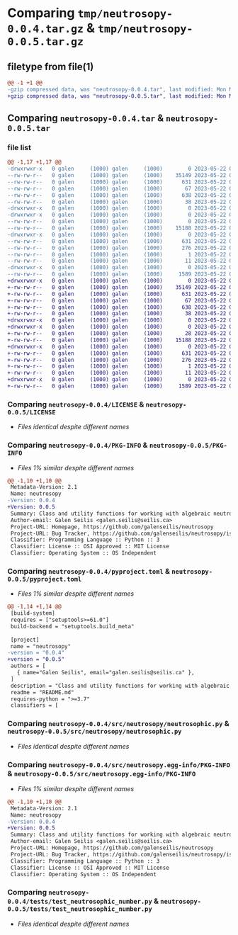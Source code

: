 # Comparing `tmp/neutrosopy-0.0.4.tar.gz` & `tmp/neutrosopy-0.0.5.tar.gz`

## filetype from file(1)

```diff
@@ -1 +1 @@
-gzip compressed data, was "neutrosopy-0.0.4.tar", last modified: Mon May 22 03:11:09 2023, max compression
+gzip compressed data, was "neutrosopy-0.0.5.tar", last modified: Mon May 22 03:17:25 2023, max compression
```

## Comparing `neutrosopy-0.0.4.tar` & `neutrosopy-0.0.5.tar`

### file list

```diff
@@ -1,17 +1,17 @@
-drwxrwxr-x   0 galen     (1000) galen     (1000)        0 2023-05-22 03:11:09.908390 neutrosopy-0.0.4/
--rw-rw-r--   0 galen     (1000) galen     (1000)    35149 2023-05-22 02:18:04.000000 neutrosopy-0.0.4/LICENSE
--rw-rw-r--   0 galen     (1000) galen     (1000)      631 2023-05-22 03:11:09.908390 neutrosopy-0.0.4/PKG-INFO
--rw-rw-r--   0 galen     (1000) galen     (1000)       67 2023-05-22 02:18:04.000000 neutrosopy-0.0.4/README.md
--rw-rw-r--   0 galen     (1000) galen     (1000)      638 2023-05-22 03:10:20.000000 neutrosopy-0.0.4/pyproject.toml
--rw-rw-r--   0 galen     (1000) galen     (1000)       38 2023-05-22 03:11:09.908390 neutrosopy-0.0.4/setup.cfg
-drwxrwxr-x   0 galen     (1000) galen     (1000)        0 2023-05-22 03:11:09.900390 neutrosopy-0.0.4/src/
-drwxrwxr-x   0 galen     (1000) galen     (1000)        0 2023-05-22 03:11:09.904390 neutrosopy-0.0.4/src/neutrosopy/
--rw-rw-r--   0 galen     (1000) galen     (1000)        0 2023-05-22 02:41:34.000000 neutrosopy-0.0.4/src/neutrosopy/__init__.py
--rw-rw-r--   0 galen     (1000) galen     (1000)    15188 2023-05-22 02:53:44.000000 neutrosopy-0.0.4/src/neutrosopy/neutrosophic.py
-drwxrwxr-x   0 galen     (1000) galen     (1000)        0 2023-05-22 03:11:09.904390 neutrosopy-0.0.4/src/neutrosopy.egg-info/
--rw-rw-r--   0 galen     (1000) galen     (1000)      631 2023-05-22 03:11:09.000000 neutrosopy-0.0.4/src/neutrosopy.egg-info/PKG-INFO
--rw-rw-r--   0 galen     (1000) galen     (1000)      276 2023-05-22 03:11:09.000000 neutrosopy-0.0.4/src/neutrosopy.egg-info/SOURCES.txt
--rw-rw-r--   0 galen     (1000) galen     (1000)        1 2023-05-22 03:11:09.000000 neutrosopy-0.0.4/src/neutrosopy.egg-info/dependency_links.txt
--rw-rw-r--   0 galen     (1000) galen     (1000)       11 2023-05-22 03:11:09.000000 neutrosopy-0.0.4/src/neutrosopy.egg-info/top_level.txt
-drwxrwxr-x   0 galen     (1000) galen     (1000)        0 2023-05-22 03:11:09.904390 neutrosopy-0.0.4/tests/
--rw-rw-r--   0 galen     (1000) galen     (1000)     1589 2023-05-22 02:29:06.000000 neutrosopy-0.0.4/tests/test_neutrosophic_number.py
+drwxrwxr-x   0 galen     (1000) galen     (1000)        0 2023-05-22 03:17:25.581791 neutrosopy-0.0.5/
+-rw-rw-r--   0 galen     (1000) galen     (1000)    35149 2023-05-22 02:18:04.000000 neutrosopy-0.0.5/LICENSE
+-rw-rw-r--   0 galen     (1000) galen     (1000)      631 2023-05-22 03:17:25.581791 neutrosopy-0.0.5/PKG-INFO
+-rw-rw-r--   0 galen     (1000) galen     (1000)       67 2023-05-22 02:18:04.000000 neutrosopy-0.0.5/README.md
+-rw-rw-r--   0 galen     (1000) galen     (1000)      638 2023-05-22 03:16:52.000000 neutrosopy-0.0.5/pyproject.toml
+-rw-rw-r--   0 galen     (1000) galen     (1000)       38 2023-05-22 03:17:25.581791 neutrosopy-0.0.5/setup.cfg
+drwxrwxr-x   0 galen     (1000) galen     (1000)        0 2023-05-22 03:17:25.577791 neutrosopy-0.0.5/src/
+drwxrwxr-x   0 galen     (1000) galen     (1000)        0 2023-05-22 03:17:25.581791 neutrosopy-0.0.5/src/neutrosopy/
+-rw-rw-r--   0 galen     (1000) galen     (1000)       28 2023-05-22 03:16:26.000000 neutrosopy-0.0.5/src/neutrosopy/__init__.py
+-rw-rw-r--   0 galen     (1000) galen     (1000)    15188 2023-05-22 02:53:44.000000 neutrosopy-0.0.5/src/neutrosopy/neutrosophic.py
+drwxrwxr-x   0 galen     (1000) galen     (1000)        0 2023-05-22 03:17:25.581791 neutrosopy-0.0.5/src/neutrosopy.egg-info/
+-rw-rw-r--   0 galen     (1000) galen     (1000)      631 2023-05-22 03:17:25.000000 neutrosopy-0.0.5/src/neutrosopy.egg-info/PKG-INFO
+-rw-rw-r--   0 galen     (1000) galen     (1000)      276 2023-05-22 03:17:25.000000 neutrosopy-0.0.5/src/neutrosopy.egg-info/SOURCES.txt
+-rw-rw-r--   0 galen     (1000) galen     (1000)        1 2023-05-22 03:17:25.000000 neutrosopy-0.0.5/src/neutrosopy.egg-info/dependency_links.txt
+-rw-rw-r--   0 galen     (1000) galen     (1000)       11 2023-05-22 03:17:25.000000 neutrosopy-0.0.5/src/neutrosopy.egg-info/top_level.txt
+drwxrwxr-x   0 galen     (1000) galen     (1000)        0 2023-05-22 03:17:25.581791 neutrosopy-0.0.5/tests/
+-rw-rw-r--   0 galen     (1000) galen     (1000)     1589 2023-05-22 02:29:06.000000 neutrosopy-0.0.5/tests/test_neutrosophic_number.py
```

### Comparing `neutrosopy-0.0.4/LICENSE` & `neutrosopy-0.0.5/LICENSE`

 * *Files identical despite different names*

### Comparing `neutrosopy-0.0.4/PKG-INFO` & `neutrosopy-0.0.5/PKG-INFO`

 * *Files 1% similar despite different names*

```diff
@@ -1,10 +1,10 @@
 Metadata-Version: 2.1
 Name: neutrosopy
-Version: 0.0.4
+Version: 0.0.5
 Summary: Class and utility functions for working with algebraic neutrosophic numbers.
 Author-email: Galen Seilis <galen.seilis@seilis.ca>
 Project-URL: Homepage, https://github.com/galenseilis/neutrosopy
 Project-URL: Bug Tracker, https://github.com/galenseilis/neutrosopy/issues
 Classifier: Programming Language :: Python :: 3
 Classifier: License :: OSI Approved :: MIT License
 Classifier: Operating System :: OS Independent
```

### Comparing `neutrosopy-0.0.4/pyproject.toml` & `neutrosopy-0.0.5/pyproject.toml`

 * *Files 1% similar despite different names*

```diff
@@ -1,14 +1,14 @@
 [build-system]
 requires = ["setuptools>=61.0"]
 build-backend = "setuptools.build_meta"
 
 [project]
 name = "neutrosopy"
-version = "0.0.4"
+version = "0.0.5"
 authors = [
   { name="Galen Seilis", email="galen.seilis@seilis.ca" },
 ]
 description = "Class and utility functions for working with algebraic neutrosophic numbers."
 readme = "README.md"
 requires-python = ">=3.7"
 classifiers = [
```

### Comparing `neutrosopy-0.0.4/src/neutrosopy/neutrosophic.py` & `neutrosopy-0.0.5/src/neutrosopy/neutrosophic.py`

 * *Files identical despite different names*

### Comparing `neutrosopy-0.0.4/src/neutrosopy.egg-info/PKG-INFO` & `neutrosopy-0.0.5/src/neutrosopy.egg-info/PKG-INFO`

 * *Files 1% similar despite different names*

```diff
@@ -1,10 +1,10 @@
 Metadata-Version: 2.1
 Name: neutrosopy
-Version: 0.0.4
+Version: 0.0.5
 Summary: Class and utility functions for working with algebraic neutrosophic numbers.
 Author-email: Galen Seilis <galen.seilis@seilis.ca>
 Project-URL: Homepage, https://github.com/galenseilis/neutrosopy
 Project-URL: Bug Tracker, https://github.com/galenseilis/neutrosopy/issues
 Classifier: Programming Language :: Python :: 3
 Classifier: License :: OSI Approved :: MIT License
 Classifier: Operating System :: OS Independent
```

### Comparing `neutrosopy-0.0.4/tests/test_neutrosophic_number.py` & `neutrosopy-0.0.5/tests/test_neutrosophic_number.py`

 * *Files identical despite different names*

